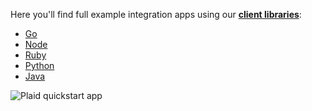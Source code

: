 Here you'll find full example integration apps using our [**client libraries**][libraries]:

- [Go][go-example]
- [Node][node-example]
- [Ruby][ruby-example]
- [Python][python-example]
- [Java][java-example]

![Plaid quickstart app](/assets/quickstart-screenshot.png)

[quickstart]: https://plaid.com/docs/quickstart
[libraries]: https://plaid.com/docs/libraries
[node-example]: /node
[ruby-example]: /ruby
[python-example]: /python
[java-example]: /java
[go-example]: /go
